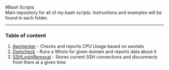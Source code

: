 #Bash Scripts
<br>Main repository for all of my bash scripts. Instructions and examples will be found in each folder.

---
### Table of content
1. [Awchecker](https://github.com/kostadin-tonchekliev/scripts/tree/main/awcheck) - Checks and reports CPU Usage based on awstats
2. [Domcheck](https://github.com/kostadin-tonchekliev/scripts/tree/main/domcheck) - Runs a WhoIs for given domain and reports data about it
3. [SSHLoginRemoval](https://github.com/kostadin-tonchekliev/scripts/tree/main/sshloginremoval) - Stores current SSH connections and disconnects from them at a given time

